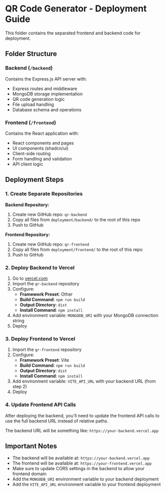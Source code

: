 # QR Code Generator - Deployment Guide

This folder contains the separated frontend and backend code for deployment.

## Folder Structure

### Backend (`/backend`)
Contains the Express.js API server with:
- Express routes and middleware
- MongoDB storage implementation
- QR code generation logic
- File upload handling
- Database schema and operations

### Frontend (`/frontend`)
Contains the React application with:
- React components and pages
- UI components (shadcn/ui)
- Client-side routing
- Form handling and validation
- API client logic

## Deployment Steps

### 1. Create Separate Repositories

**Backend Repository:**
1. Create new GitHub repo: `qr-backend`
2. Copy all files from `deployment/backend/` to the root of this repo
3. Push to GitHub

**Frontend Repository:**
1. Create new GitHub repo: `qr-frontend`  
2. Copy all files from `deployment/frontend/` to the root of this repo
3. Push to GitHub

### 2. Deploy Backend to Vercel

1. Go to [vercel.com](https://vercel.com)
2. Import the `qr-backend` repository
3. Configure:
   - **Framework Preset**: Other
   - **Build Command**: `npm run build`
   - **Output Directory**: `dist`
   - **Install Command**: `npm install`
4. Add environment variable: `MONGODB_URI` with your MongoDB connection string
5. Deploy

### 3. Deploy Frontend to Vercel

1. Import the `qr-frontend` repository
2. Configure:
   - **Framework Preset**: Vite
   - **Build Command**: `npm run build`
   - **Output Directory**: `dist`
   - **Install Command**: `npm install`
3. Add environment variable: `VITE_API_URL` with your backend URL (from step 2)
4. Deploy

### 4. Update Frontend API Calls

After deploying the backend, you'll need to update the frontend API calls to use the full backend URL instead of relative paths.

The backend URL will be something like: `https://your-backend.vercel.app`

## Important Notes

- The backend will be available at: `https://your-backend.vercel.app`
- The frontend will be available at: `https://your-frontend.vercel.app`
- Make sure to update CORS settings in the backend to allow your frontend domain
- Add the `MONGODB_URI` environment variable to your backend deployment
- Add the `VITE_API_URL` environment variable to your frontend deployment